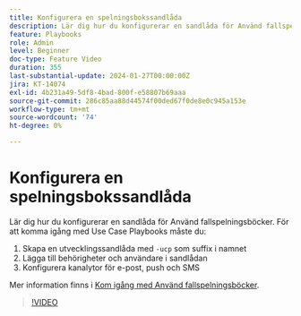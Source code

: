 ```yaml
---
title: Konfigurera en spelningsbokssandlåda
description: Lär dig hur du konfigurerar en sandlåda för Använd fallspelningsböcker.
feature: Playbooks
role: Admin
level: Beginner
doc-type: Feature Video
duration: 355
last-substantial-update: 2024-01-27T00:00:00Z
jira: KT-14074
exl-id: 4b231a49-5df8-4bad-800f-e58807b69aaa
source-git-commit: 286c85aa88d44574f00ded67f0de8e0c945a153e
workflow-type: tm+mt
source-wordcount: '74'
ht-degree: 0%

---
```


# Konfigurera en spelningsbokssandlåda

Lär dig hur du konfigurerar en sandlåda för Använd fallspelningsböcker. För att komma igång med Use Case Playbooks måste du:

1. Skapa en utvecklingssandlåda med `-ucp` som suffix i namnet
1. Lägga till behörigheter och användare i sandlådan
1. Konfigurera kanalytor för e-post, push och SMS

Mer information finns i [Kom igång med Använd fallspelningsböcker](https://experienceleague.adobe.com/docs/experience-platform/use-case-playbooks/playbooks/get-started.html?lang=sv-SE).

>[!VIDEO](https://video.tv.adobe.com/v/3426987/?learn=on&enablevpops)

